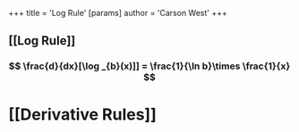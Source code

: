 +++
 title = 'Log Rule'
[params]
	author = 'Carson West'
+++
## [[Log Rule]] 
###  $$ \frac{d}{dx}[\log _{b}(x)]] = \frac{1}{\ln b}\times \frac{1}{x} $$  


# [[Derivative Rules]]